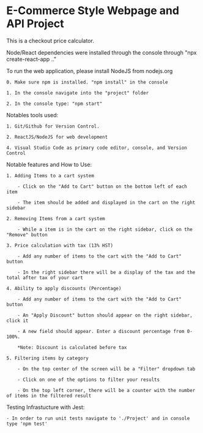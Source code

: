 # E-Commerce Style Webpage and API Project

This is a checkout price calculator.

Node/React dependencies were installed through the console through "npx create-react-app .."

To run the web application, please install NodeJS from nodejs.org

    0. Make sure npm is installed. "npm install" in the console

    1. In the console navigate into the "project" folder

    2. In the console type: "npm start"

Notables tools used:

    1. Git/Github for Version Control.

    2. ReactJS/NodeJS for web development

    4. Visual Studio Code as primary code editor, console, and Version Control 


Notable features and How to Use:

    1. Adding Items to a cart system
        
        - Click on the "Add to Cart" button on the bottom left of each item

        - The item should be added and displayed in the cart on the right sidebar

    2. Removing Items from a cart system

        - While a item is in the cart on the right sidebar, click on the "Remove" button

    3. Price calculation with tax (13% HST)

        - Add any number of items to the cart with the "Add to Cart" button

        - In the right sidebar there will be a display of the tax and the total after tax of your cart

    4. Ability to apply discounts (Percentage)
        
        - Add any number of items to the cart with the "Add to Cart" button

        - An "Apply Discount" button should appear on the right sidebar, click it

        - A new field should appear. Enter a discount percentage from 0-100%.

        *Note: Discount is calculated before tax

    5. Filtering items by category

        - On the top center of the screen will be a "Filter" dropdown tab

        - Click on one of the options to filter your results

        - On the top left corner, there will be a counter with the number of items in the filtered result


Testing Infrastucture with Jest:

    - In order to run unit tests navigate to './Project' and in console type 'npm test'
